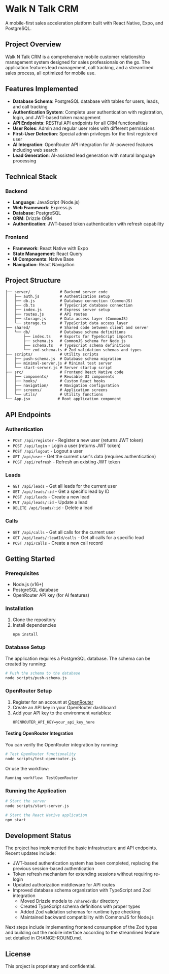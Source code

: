 # Walk N Talk CRM

A mobile-first sales acceleration platform built with React Native, Expo, and PostgreSQL.

## Project Overview

Walk N Talk CRM is a comprehensive mobile customer relationship management system designed for sales professionals on the go. The application features lead management, call tracking, and a streamlined sales process, all optimized for mobile use.

## Features Implemented

- **Database Schema**: PostgreSQL database with tables for users, leads, and call tracking
- **Authentication System**: Complete user authentication with registration, login, and JWT-based token management
- **API Endpoints**: RESTful API endpoints for all CRM functionalities
- **User Roles**: Admin and regular user roles with different permissions
- **First-User Detection**: Special admin privileges for the first registered user
- **AI Integration**: OpenRouter API integration for AI-powered features including web search
- **Lead Generation**: AI-assisted lead generation with natural language processing

## Technical Stack

### Backend
- **Language**: JavaScript (Node.js)
- **Web Framework**: Express.js
- **Database**: PostgreSQL
- **ORM**: Drizzle ORM
- **Authentication**: JWT-based token authentication with refresh capability

### Frontend
- **Framework**: React Native with Expo
- **State Management**: React Query
- **UI Components**: Native Base
- **Navigation**: React Navigation

## Project Structure

```
├── server/             # Backend server code
│   ├── auth.js         # Authentication setup
│   ├── db.js           # Database connection (CommonJS)
│   ├── db.ts           # TypeScript database connection
│   ├── index.js        # Express server setup
│   ├── routes.js       # API routes
│   ├── storage.js      # Data access layer (CommonJS)
│   └── storage.ts      # TypeScript data access layer
├── shared/             # Shared code between client and server
│   └── db/             # Database schema definitions
│       ├── index.ts    # Exports for TypeScript imports
│       ├── schema.js   # CommonJS schema for Node.js
│       ├── schema.ts   # TypeScript schema definitions
│       └── zod-schema.ts # Zod validation schemas and types
├── scripts/            # Utility scripts
│   ├── push-schema.js  # Database schema migration
│   ├── minimal-server.js # Minimal test server
│   └── start-server.js # Server startup script
├── src/                # Frontend React Native code
│   ├── components/     # Reusable UI components
│   ├── hooks/          # Custom React hooks
│   ├── navigation/     # Navigation configuration
│   ├── screens/        # Application screens
│   └── utils/          # Utility functions
└── App.jsx            # Root application component
```

## API Endpoints

### Authentication
- `POST /api/register` - Register a new user (returns JWT token)
- `POST /api/login` - Login a user (returns JWT token)
- `POST /api/logout` - Logout a user
- `GET /api/user` - Get the current user's data (requires authentication)
- `POST /api/refresh` - Refresh an existing JWT token

### Leads
- `GET /api/leads` - Get all leads for the current user
- `GET /api/leads/:id` - Get a specific lead by ID
- `POST /api/leads` - Create a new lead
- `PUT /api/leads/:id` - Update a lead
- `DELETE /api/leads/:id` - Delete a lead

### Calls
- `GET /api/calls` - Get all calls for the current user
- `GET /api/leads/:leadId/calls` - Get all calls for a specific lead
- `POST /api/calls` - Create a new call record

## Getting Started

### Prerequisites
- Node.js (v16+)
- PostgreSQL database
- OpenRouter API key (for AI features)

### Installation

1. Clone the repository
2. Install dependencies
   ```bash
   npm install
   ```

### Database Setup

The application requires a PostgreSQL database. The schema can be created by running:

```bash
# Push the schema to the database
node scripts/push-schema.js
```

### OpenRouter Setup

1. Register for an account at [OpenRouter](https://openrouter.ai/)
2. Create an API key in your OpenRouter dashboard
3. Add your API key to the environment variables:
   ```
   OPENROUTER_API_KEY=your_api_key_here
   ```

#### Testing OpenRouter Integration

You can verify the OpenRouter integration by running:

```bash
# Test OpenRouter functionality
node scripts/test-openrouter.js
```

Or use the workflow:

```
Running workflow: TestOpenRouter
```

### Running the Application

```bash
# Start the server
node scripts/start-server.js

# Start the React Native application
npm start
```

## Development Status

The project has implemented the basic infrastructure and API endpoints. Recent updates include:

- JWT-based authentication system has been completed, replacing the previous session-based authentication
- Token refresh mechanism for extending sessions without requiring re-login
- Updated authorization middleware for API routes
- Improved database schema organization with TypeScript and Zod integration
  - Moved Drizzle models to `/shared/db/` directory
  - Created TypeScript schema definitions with proper types
  - Added Zod validation schemas for runtime type checking
  - Maintained backward compatibility with CommonJS for Node.js

Next steps include implementing frontend consumption of the Zod types and building out the mobile interface according to the streamlined feature set detailed in CHANGE-ROUND.md.

## License

This project is proprietary and confidential.
